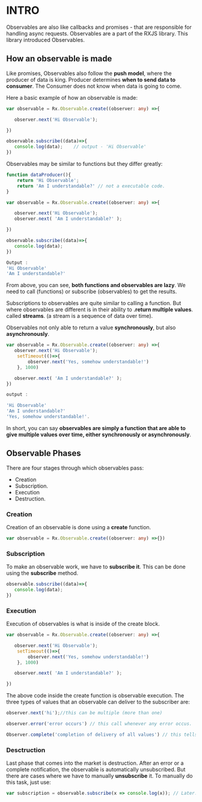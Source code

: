 # INTRO
Observables are also like callbacks and promises - that are responsible for handling async requests. Observables are a part of the RXJS library. This library introduced Observables.


## How an observable is made
Like promises, Observables also follow the **push model**, where the producer of data is king. Producer determines **when to send data to consumer**. The Consumer does not know when data is going to come.

Here a basic example of how an observable is made:

```typescript
var observable = Rx.Observable.create((observer: any) =>{

   observer.next('Hi Observable');

})

observable.subscribe((data)=>{
   console.log(data);    // output - 'Hi Observable'
})
```

Observables may be similar to functions but they differ greatly:

```typescript
function dataProducer(){
    return 'Hi Observable';
    return 'Am I understandable?' // not a executable code.
}

var observable = Rx.Observable.create((observer: any) =>{

   observer.next('Hi Observable');
   observer.next( 'Am I understandable?' );

})

observable.subscribe((data)=>{
   console.log(data);    
})

Output :
'Hi Observable'
'Am I understandable?'
```

From above, you can see, **both functions and observables are lazy**. We need to call (functions) or subscribe (observables) to get the results.

Subscriptions to observables are quite similar to calling a function. But where observables are different is in their ability to **.return multiple values**. called **streams**. (a stream is a sequence of data over time).


Observables not only able to return a value **synchronously**, but also **asynchronously**.

```typescript
var observable = Rx.Observable.create((observer: any) =>{
   observer.next('Hi Observable');
    setTimeout(()=>{
        observer.next('Yes, somehow understandable!')
    }, 1000)   

   observer.next( 'Am I understandable?' );
})

output :

'Hi Observable'
'Am I understandable?' 
'Yes, somehow understandable!'.
```

In short, you can say **observables are simply a function that are able to give multiple values over time, either synchronously or asynchronously**.


## Observable Phases
There are four stages through which observables pass:

* Creation
* Subscription.
* Execution
* Destruction.

### Creation
Creation of an observable is done using a **create** function.

```typescript
var observable = Rx.Observable.create((observer: any) =>{})
```

### Subscription
To make an observable work, we have to **subscribe it**. This can be done using the **subscribe** method.

```typescript
observable.subscribe((data)=>{
   console.log(data);    
})
```

### Execution
Execution of observables is what is inside of the create block.

```typescript
var observable = Rx.Observable.create((observer: any) =>{

   observer.next('Hi Observable');        
    setTimeout(()=>{
        observer.next('Yes, somehow understandable!')
    }, 1000)   

   observer.next( 'Am I understandable?' );

})
```
The above code inside the create function is observable execution. The three types of values that an observable can deliver to the subscriber are:

```typescript
observer.next('hi');//this can be multiple (more than one)

observer.error('error occurs') // this call whenever any error occus.

Observer.complete('completion of delivery of all values') // this tells the subscriptions to observable is completed. No delivery is going to take place after this statement.
```

### Desctruction
Last phase that comes into the market is destruction. After an error or a complete notification, the observable is automatically unsubscribed. But there are cases where we have to manually **unsubscribe** it. To manually do this task, just use:

```typescript
var subscription = observable.subscribe(x => console.log(x)); // Later: subscription.unsubscribe();
```
